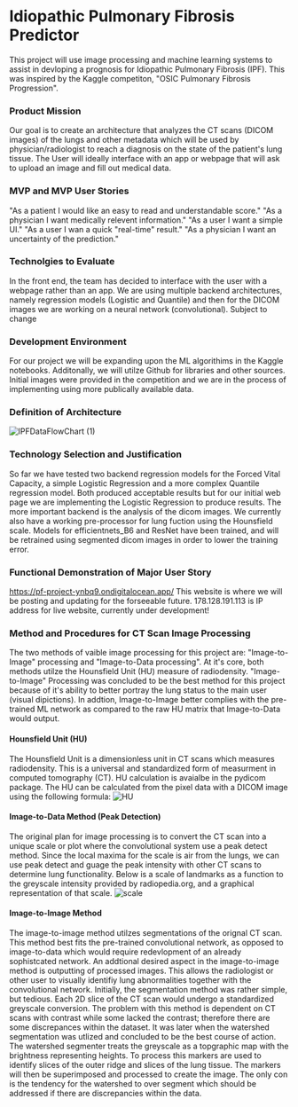 # Idiopathic Pulmonary Fibrosis Predictor
This project will use image processing and machine learning systems to assist in devloping a prognosis for Idiopathic Pulmonary Fibrosis (IPF). This was inspired by the Kaggle competiton, "OSIC Pulmonary Fibrosis Progression".
### Product Mission
Our goal is to create an architecture that analyzes the CT scans (DICOM images) of the lungs and other metadata which will be used by physician/radiologist to reach a diagnosis on the state of the patient's lung tissue.
The User will ideally interface with an app or webpage that will ask to upload an image and fill out medical data. 
### MVP and MVP User Stories 
"As a patient I would like an easy to read and understandable score."
"As a physician I want medically relevent information."
"As a user I want a simple UI."
"As a user I wan a quick "real-time" result."
"As a physician I want an uncertainty of the prediction."
### Technolgies to Evaluate
In the front end, the team has decided to interface with the user with a webpage rather than an app. We are using multiple backend architectures, namely regression models (Logistic and Quantile) and then for the DICOM images we are working on a neural network (convolutional). Subject to change
### Development Environment 
For our project we will be expanding upon the ML algorithims in the Kaggle notebooks. Additonally, we will utilze Github for libraries and other sources. Initial images were provided in the competition and we are in the process of implementing using more publically available data. 
### Definition of Architecture
![IPFDataFlowChart (1)](https://user-images.githubusercontent.com/67568998/96325132-5ad04400-0ff3-11eb-910b-20db1e503233.png)

### Technology Selection and Justification
So far we have tested two backend regression models for the Forced Vital Capacity, a simple Logistic Regression and a more complex Quantile regression model. Both produced acceptable results but for our initial web page we are implementing the Logistic Regression to produce results.
The more important backend is the analysis of the dicom images. We currently also have a working pre-processor for lung fuction using the Hounsfield scale. Models for efficientnets_B6 and ResNet have been trained, and will be retrained using segmented dicom images in order to lower the training error. 
### Functional Demonstration of Major User Story
https://pf-project-ynbq9.ondigitalocean.app/
This website is where we will be posting and updating for the forseeable future. 
178.128.191.113 is IP address for live website, currently under development!

### Method and Procedures for CT Scan Image Processing 
The two methods of vaible image processing for this project are: "Image-to-Image" processing and "Image-to-Data processing". At it's core, both methods utilze the Hounsfield Unit (HU) measure of radiodensity. "Image-to-Image" Processing was concluded to be the best method for this project because of it's ability to better portray the lung status to the main user (visual dipictions). In addtion, Image-to-Image better complies with the pre-trained ML network as compared to the raw HU matrix that Image-to-Data would output.
#### Hounsfield Unit (HU)
The Hounsfield Unit is a dimensionless unit in CT scans which measures radiodensity. This is a universal and standardized form of measurment in computed tomography (CT). HU calculation is avaialbe in the pydicom package. The HU can be calculated from the pixel data with a DICOM image using the following formula:
![HU](https://user-images.githubusercontent.com/67568998/100667177-26f17980-3328-11eb-86e4-9c175b9cc5ec.JPG)
#### Image-to-Data Method (Peak Detection) 
The original plan for image processing is to convert the CT scan into a unique scale or plot where the convolutional system use a peak detect method. Since the local maxima for the scale is air from the lungs, we can use peak detect and guage the peak intensity with other CT scans to determine lung functionality. Below is a scale of landmarks as a function to the greyscale intensity provided by radiopedia.org, and a graphical representation of that scale. 
![scale](https://user-images.githubusercontent.com/67568998/100674549-4f32a580-3333-11eb-99b1-ce0b8beb44c4.JPG)
#### Image-to-Image Method
The image-to-image method utilzes segmentations of the orignal CT scan. This method best fits the pre-trained convolutional network, as opposed to image-to-data which would require redevlopment of an already sophistcated network. An addtional desired aspect in the image-to-image method is outputting of processed images. This allows the radiologist or other user to visually identifiy lung abnormalities together with the convolutional network. 
Initially, the segmentation method was rather simple, but tedious. Each 2D slice of the CT scan would undergo a standardized greyscale conversion. The problem with this method is dependent on CT scans with contrast while some lacked the contrast; therefore there are some discrepances within the dataset. It was later when the watershed segmentation was utlized and concluded to be the best course of action. The watershed segmenter treats the greyscale as a topgraphic map with the brightness representing heights. To process this markers are used to identify slices of the outer ridge and slices of the lung tissue. The markers will then be superimposed and processed to create the image. The only con is the tendency for the watershed to over segment which should be addressed if there are discrepancies within the data.  




